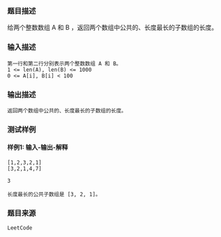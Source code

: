### 题目描述

给两个整数数组 A 和 B ，返回两个数组中公共的、长度最长的子数组的长度。

### 输入描述

```
第一行和第二行分别表示两个整数数组 A 和 B。
1 <= len(A), len(B) <= 1000
0 <= A[i], B[i] < 100
```
### 输出描述

```
返回两个数组中公共的、长度最长的子数组的长度。
```

### 测试样例
#### 样例1: 输入-输出-解释
```
[1,2,3,2,1]
[3,2,1,4,7]
```
```
3
```
```
长度最长的公共子数组是 [3, 2, 1]。
```
### 题目来源  
`LeetCode`